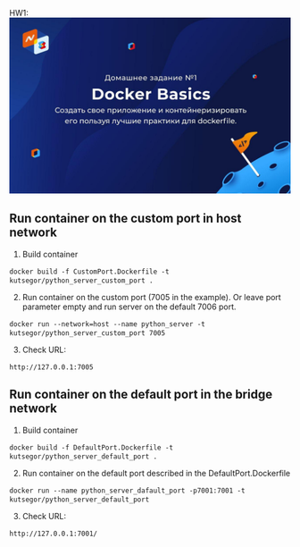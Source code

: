 HW1:
![Alt text](HW1.jpg?raw=true "Title")

## Run container on the custom port in host network

1. Build container
```
docker build -f CustomPort.Dockerfile -t kutsegor/python_server_custom_port .
```

2. Run container on the custom port (7005 in the example). Or leave port parameter empty and run server on the default 7006 port.
```
docker run --network=host --name python_server -t kutsegor/python_server_custom_port 7005
```

3. Check URL:
```
http://127.0.0.1:7005
```

## Run container on the default port in the bridge network

1. Build container
```
docker build -f DefaultPort.Dockerfile -t kutsegor/python_server_default_port .
```

2. Run container on the default port described in the DefaultPort.Dockerfile
```
docker run --name python_server_dafault_port -p7001:7001 -t kutsegor/python_server_default_port
```

3. Check URL:
```
http://127.0.0.1:7001/
```